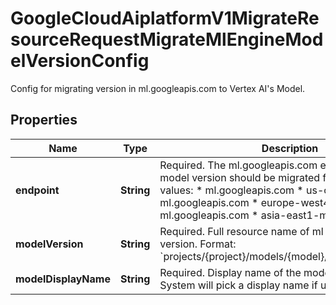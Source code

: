 

# GoogleCloudAiplatformV1MigrateResourceRequestMigrateMlEngineModelVersionConfig

Config for migrating version in ml.googleapis.com to Vertex AI's Model.

## Properties

| Name | Type | Description | Notes |
|------------ | ------------- | ------------- | -------------|
|**endpoint** | **String** | Required. The ml.googleapis.com endpoint that this model version should be migrated from. Example values: * ml.googleapis.com * us-centrall-ml.googleapis.com * europe-west4-ml.googleapis.com * asia-east1-ml.googleapis.com |  [optional] |
|**modelVersion** | **String** | Required. Full resource name of ml engine model version. Format: &#x60;projects/{project}/models/{model}/versions/{version}&#x60;. |  [optional] |
|**modelDisplayName** | **String** | Required. Display name of the model in Vertex AI. System will pick a display name if unspecified. |  [optional] |



